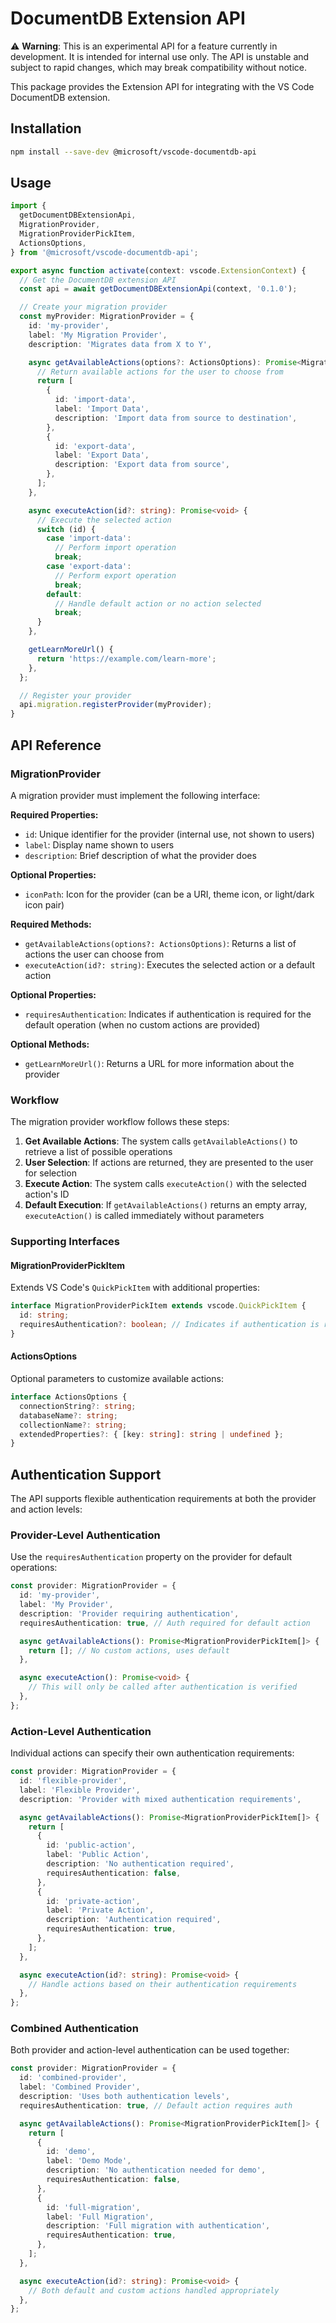 # DocumentDB Extension API

⚠️ **Warning**: This is an experimental API for a feature currently in development. It is intended for internal use only. The API is unstable and subject to rapid changes, which may break compatibility without notice.

This package provides the Extension API for integrating with the VS Code DocumentDB extension.

## Installation

```bash
npm install --save-dev @microsoft/vscode-documentdb-api
```

## Usage

```typescript
import {
  getDocumentDBExtensionApi,
  MigrationProvider,
  MigrationProviderPickItem,
  ActionsOptions,
} from '@microsoft/vscode-documentdb-api';

export async function activate(context: vscode.ExtensionContext) {
  // Get the DocumentDB extension API
  const api = await getDocumentDBExtensionApi(context, '0.1.0');

  // Create your migration provider
  const myProvider: MigrationProvider = {
    id: 'my-provider',
    label: 'My Migration Provider',
    description: 'Migrates data from X to Y',

    async getAvailableActions(options?: ActionsOptions): Promise<MigrationProviderPickItem[]> {
      // Return available actions for the user to choose from
      return [
        {
          id: 'import-data',
          label: 'Import Data',
          description: 'Import data from source to destination',
        },
        {
          id: 'export-data',
          label: 'Export Data',
          description: 'Export data from source',
        },
      ];
    },

    async executeAction(id?: string): Promise<void> {
      // Execute the selected action
      switch (id) {
        case 'import-data':
          // Perform import operation
          break;
        case 'export-data':
          // Perform export operation
          break;
        default:
          // Handle default action or no action selected
          break;
      }
    },

    getLearnMoreUrl() {
      return 'https://example.com/learn-more';
    },
  };

  // Register your provider
  api.migration.registerProvider(myProvider);
}
```

## API Reference

### MigrationProvider

A migration provider must implement the following interface:

**Required Properties:**

- `id`: Unique identifier for the provider (internal use, not shown to users)
- `label`: Display name shown to users
- `description`: Brief description of what the provider does

**Optional Properties:**

- `iconPath`: Icon for the provider (can be a URI, theme icon, or light/dark icon pair)

**Required Methods:**

- `getAvailableActions(options?: ActionsOptions)`: Returns a list of actions the user can choose from
- `executeAction(id?: string)`: Executes the selected action or a default action

**Optional Properties:**

- `requiresAuthentication`: Indicates if authentication is required for the default operation (when no custom actions are provided)

**Optional Methods:**

- `getLearnMoreUrl()`: Returns a URL for more information about the provider

### Workflow

The migration provider workflow follows these steps:

1. **Get Available Actions**: The system calls `getAvailableActions()` to retrieve a list of possible operations
2. **User Selection**: If actions are returned, they are presented to the user for selection
3. **Execute Action**: The system calls `executeAction()` with the selected action's ID
4. **Default Execution**: If `getAvailableActions()` returns an empty array, `executeAction()` is called immediately without parameters

### Supporting Interfaces

#### MigrationProviderPickItem

Extends VS Code's `QuickPickItem` with additional properties:

```typescript
interface MigrationProviderPickItem extends vscode.QuickPickItem {
  id: string;
  requiresAuthentication?: boolean; // Indicates if authentication is required for this action
}
```

#### ActionsOptions

Optional parameters to customize available actions:

```typescript
interface ActionsOptions {
  connectionString?: string;
  databaseName?: string;
  collectionName?: string;
  extendedProperties?: { [key: string]: string | undefined };
}
```

## Authentication Support

The API supports flexible authentication requirements at both the provider and action levels:

### Provider-Level Authentication

Use the `requiresAuthentication` property on the provider for default operations:

```typescript
const provider: MigrationProvider = {
  id: 'my-provider',
  label: 'My Provider',
  description: 'Provider requiring authentication',
  requiresAuthentication: true, // Auth required for default action

  async getAvailableActions(): Promise<MigrationProviderPickItem[]> {
    return []; // No custom actions, uses default
  },

  async executeAction(): Promise<void> {
    // This will only be called after authentication is verified
  },
};
```

### Action-Level Authentication

Individual actions can specify their own authentication requirements:

```typescript
const provider: MigrationProvider = {
  id: 'flexible-provider',
  label: 'Flexible Provider',
  description: 'Provider with mixed authentication requirements',

  async getAvailableActions(): Promise<MigrationProviderPickItem[]> {
    return [
      {
        id: 'public-action',
        label: 'Public Action',
        description: 'No authentication required',
        requiresAuthentication: false,
      },
      {
        id: 'private-action',
        label: 'Private Action',
        description: 'Authentication required',
        requiresAuthentication: true,
      },
    ];
  },

  async executeAction(id?: string): Promise<void> {
    // Handle actions based on their authentication requirements
  },
};
```

### Combined Authentication

Both provider and action-level authentication can be used together:

```typescript
const provider: MigrationProvider = {
  id: 'combined-provider',
  label: 'Combined Provider',
  description: 'Uses both authentication levels',
  requiresAuthentication: true, // Default action requires auth

  async getAvailableActions(): Promise<MigrationProviderPickItem[]> {
    return [
      {
        id: 'demo',
        label: 'Demo Mode',
        description: 'No authentication needed for demo',
        requiresAuthentication: false,
      },
      {
        id: 'full-migration',
        label: 'Full Migration',
        description: 'Full migration with authentication',
        requiresAuthentication: true,
      },
    ];
  },

  async executeAction(id?: string): Promise<void> {
    // Both default and custom actions handled appropriately
  },
};
```

